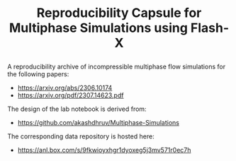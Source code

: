 # <p align="center"> Reproducibility Capsule for Multiphase Simulations using Flash-X </p>

A reproducibility archive of incompressible multiphase flow simulations for the following papers:
- https://arxiv.org/abs/2306.10174
- https://arxiv.org/pdf/2307.14623.pdf

The design of the lab notebook is derived from:
- https://github.com/akashdhruv/Multiphase-Simulations

The corresponding data repository is hosted here:
- https://anl.box.com/s/9fkwioyxhgr1dyoxeg5j3mv571r0ec7h
